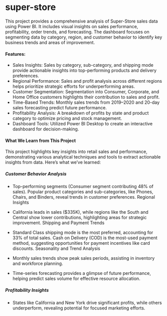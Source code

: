 # super-store
This project provides a comprehensive analysis of Super-Store sales data using Power BI. It includes visual insights on sales performance, profitability, order trends, and forecasting. The dashboard focuses on segmenting data by category, region, and customer behavior to identify key business trends and areas of improvement.

#### Features:

- Sales Insights: Sales by category, sub-category, and shipping mode provide actionable insights into top-performing products and delivery preferences.
- Regional Performance: Sales and profit analysis across different regions helps prioritize strategic efforts for underperforming areas.
- Customer Segmentation: Segmentation into Consumer, Corporate, and Home Office customers highlights their contribution to sales and profit.
- Time-Based Trends: Monthly sales trends from 2019–2020 and 20-day sales forecasting predict future performance.
- Profitability Analysis: A breakdown of profits by state and product category to optimize pricing and stock management.
- Dashboard Tools: Utilized Power BI Desktop to create an interactive dashboard for decision-making.

#### What We Learn from This Project<br>

This project highlights key insights into retail sales and performance, demonstrating various analytical techniques and tools to extract actionable insights from data. Here’s what we’ve learned:

##### Customer Behavior Analysis

- Top-performing segments (Consumer segment contributing 48% of sales).
  Popular product categories and sub-categories, like Phones, Chairs, and Binders, reveal trends in customer preferences.
  Regional Insights

- California leads in sales ($335K), while regions like the South and Central show lower contributions, highlighting areas for strategic improvement.
Shipping and Payment Trends

- Standard Class shipping mode is the most preferred, accounting for 33% of total sales.
  Cash on Delivery (COD) is the most-used payment method, suggesting opportunities for payment incentives like card discounts.
  Seasonality and Trend Analysis

- Monthly sales trends show peak sales periods, assisting in inventory and workforce planning.

- Time-series forecasting provides a glimpse of future performance, helping predict sales volume for effective resource allocation.
##### Profitability Insights

- States like California and New York drive significant profits, while others underperform, revealing potential for focused marketing efforts.

  
